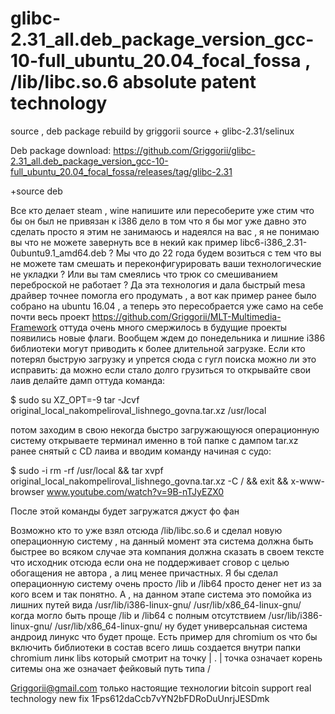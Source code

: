 # glibc-2.31_all.deb_package_version_gcc-10-full_ubuntu_20.04_focal_fossa , /lib/libc.so.6 absolute patent technology 

source , deb package rebuild by griggorii source + glibc-2.31/selinux

Deb package download: https://github.com/Griggorii/glibc-2.31_all.deb_package_version_gcc-10-full_ubuntu_20.04_focal_fossa/releases/tag/glibc-2.31

+source deb

Все кто делает steam , wine напишите или пересоберите уже стим что бы он был не привязан к i386 дело в том что я бы мог уже давно это сделать просто я этим не занимаюсь и надеялся на вас , я не понимаю вы что не можете завернуть все в некий как пример libc6-i386_2.31-0ubuntu9.1_amd64.deb ? Мы что до 22 года будем возиться с тем что вы не можете там смешать и переконфигурировать ваши технологические не укладки ? Или вы там смеялись что трюк со смешиванием переброской не работает ? Да эта технология и дала быстрый mesa драйвер точнее помогла его продумать , а вот как пример ранее было собрано на ubuntu 16.04 , а теперь это пересобрается уже само на себе почти весь проект https://github.com/Griggorii/MLT-Multimedia-Framework оттуда очень много смержилось в будущие проекты появились новые флаги. Вообщем ждем до понедельника и лишние i386 библиотеки могут приводить к более длительной загрузке. Если кто потерял быструю загрузку и упрется сюда с гугл поиска можно ли это исправить: да можно если стало долго грузиться то открывайте свои лаив делайте дамп оттуда команда:

$ sudo su XZ_OPT=-9 tar -Jcvf original_local_nakompeliroval_lishnego_govna.tar.xz /usr/local 

потом заходим в свою некогда быстро загружающуюся операционную систему открываете терминал именно в той папке с дампом tar.xz ранее снятый с CD лаива и вводим команду начиная с судо:

$ sudo -i rm -rf /usr/local && tar xvpf original_local_nakompeliroval_lishnego_govna.tar.xz -C / && exit && x-www-browser www.youtube.com/watch?v=9B-nTJyEZX0

После этой команды будет загружатся джуст фо фан

Возможно кто то уже взял отсюда /lib/libc.so.6 и сделал новую операционную систему , на данный момент эта система должна быть быстрее во всяком случае эта компания должна сказать в своем тексте что исходник отсюда если она не поддерживает сговор с целью обогащения не автора , а лиц менее причастных. Я бы сделал операционную систему очень просто /lib и /lib64 просто денег нет из за кого всем и так понятно. А , на данном этапе система это помойка из лишних путей вида /usr/lib/i386-linux-gnu/ /usr/lib/x86_64-linux-gnu/ когда могло быть проще /lib и /lib64 с полным отсутствием /usr/lib/i386-linux-gnu/ /usr/lib/x86_64-linux-gnu/ ну будет универсальная система андроид линукс что будет проще. Есть пример для chromium os что бы включить библиотеки в состав всего лишь создается внутри папки chromium линк libs который смотрит на точку | . | точка означает корень ситемы она же означает фейковый путь типа /

Griggorii@gmail.com только настоящие технологии bitcoin support real technology new fix 1Fps612daCcb7vYN2bFDRoDuUnrjJESDmk
